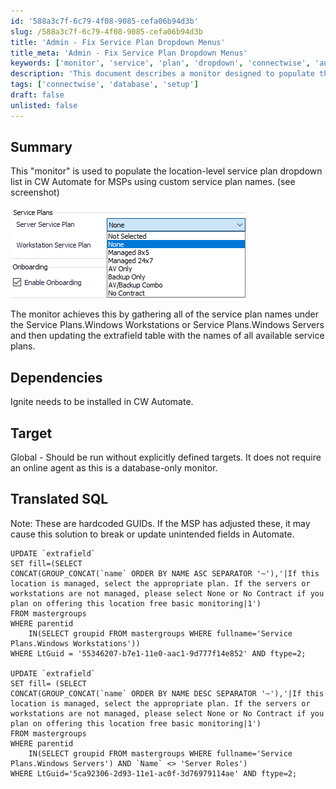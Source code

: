 ```yaml
---
id: '588a3c7f-6c79-4f08-9085-cefa06b94d3b'
slug: /588a3c7f-6c79-4f08-9085-cefa06b94d3b
title: 'Admin - Fix Service Plan Dropdown Menus'
title_meta: 'Admin - Fix Service Plan Dropdown Menus'
keywords: ['monitor', 'service', 'plan', 'dropdown', 'connectwise', 'automate']
description: 'This document describes a monitor designed to populate the location-level service plan dropdown list in ConnectWise Automate for MSPs using custom service plan names. It details the dependencies, target execution, and includes translated SQL for updating the extrafield table with service plan names.'
tags: ['connectwise', 'database', 'setup']
draft: false
unlisted: false
---
```


## Summary

This "monitor" is used to populate the location-level service plan dropdown list in CW Automate for MSPs using custom service plan names. (see screenshot)

![Screenshot](../../../static/img/Admin---Fix-Service-Plan-Dropdown-Menus/image_1.png)

The monitor achieves this by gathering all of the service plan names under the Service Plans.Windows Workstations or Service Plans.Windows Servers and then updating the extrafield table with the names of all available service plans.

## Dependencies

Ignite needs to be installed in CW Automate.

## Target

Global - Should be run without explicitly defined targets. It does not require an online agent as this is a database-only monitor.

## Translated SQL

Note: These are hardcoded GUIDs. If the MSP has adjusted these, it may cause this solution to break or update unintended fields in Automate.

```
UPDATE `extrafield`
SET fill=(SELECT 
CONCAT(GROUP_CONCAT(`name` ORDER BY NAME ASC SEPARATOR '~'),'|If this location is managed, select the appropriate plan. If the servers or workstations are not managed, please select None or No Contract if you plan on offering this location free basic monitoring|1')
FROM mastergroups 
WHERE parentid 
    IN(SELECT groupid FROM mastergroups WHERE fullname='Service Plans.Windows Workstations'))
WHERE LtGuid = '55346207-b7e1-11e0-aac1-9d777f14e852' AND ftype=2;

UPDATE `extrafield`
SET fill= (SELECT
CONCAT(GROUP_CONCAT(`name` ORDER BY NAME DESC SEPARATOR '~'),'|If this location is managed, select the appropriate plan. If the servers or workstations are not managed, please select None or No Contract if you plan on offering this location free basic monitoring|1')
FROM mastergroups 
WHERE parentid 
    IN(SELECT groupid FROM mastergroups WHERE fullname='Service Plans.Windows Servers') AND `Name` <> 'Server Roles')
WHERE LtGuid='5ca92306-2d93-11e1-ac0f-3d76979114ae' AND ftype=2;
```


